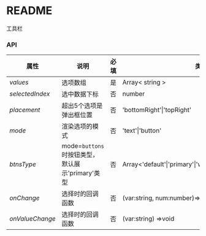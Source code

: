 # README
工具栏

### API

| 属性          | 说明                                            | 必填 | 类型                                                       | 默认值        |
| ------------- | ----------------------------------------------- | ---- | ---------------------------------------------------------- | ------------- |
| *values*        | 选项数组                                        | 是   | Array< string >                                              |               |
| *selectedIndex* | 选中数据下标                                    | 否   | number                                                     |               |
| *placement*     | 超出5个选项是弹出框位置                         | 否   | 'bottomRight'\|'topRight'                                  | 'bottomRight' |
| *mode*          | 渲染选项的模式                                  | 否   | 'text'\|'button'                                           | 'text'        |
| *btnsType*      | mode=`buttons`时按钮类型，默认展示'primary'类型 | 否   | Array<'default'\|'primary'\|'warning'\|'ghost'\|undefined> |               |
| *onChange*      | 选择时的回调函数                                | 否   | (var:string, num:number)=>void                             |               |
| *onValueChange* | 选择时的回调函数                                | 否   | (var:string) =>void                                        |               |

